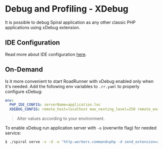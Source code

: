 # Debug and Profiling - XDebug
It is possible to debug Spiral application as any other classic PHP applications using xDebug extension.

## IDE Configuration
Read more about IDE configuration [here](https://roadrunner.dev/docs/php-debugging).

## On-Demand
Is it more convenient to start RoadRunner with xDebug enabled only when it's needed. Add the following env variables to
`.rr.yaml` to properly configure xDebug:

```yaml
env:
  PHP_IDE_CONFIG: serverName=application.loc
  XDEBUG_CONFIG: remote_host=localhost max_nesting_level=250 remote_enable=1 remote_connect_back=0 var_display_max_depth=5 idekey='PHPSTORM'
``` 

> Alter values according to your environment.

To enable xDebug run application server with `-o` (overwrite flag) for needed service:

```bash
$ ./spiral serve -v -d -o "http.workers.command=php -d zend_extension=xdebug app.php"
```
